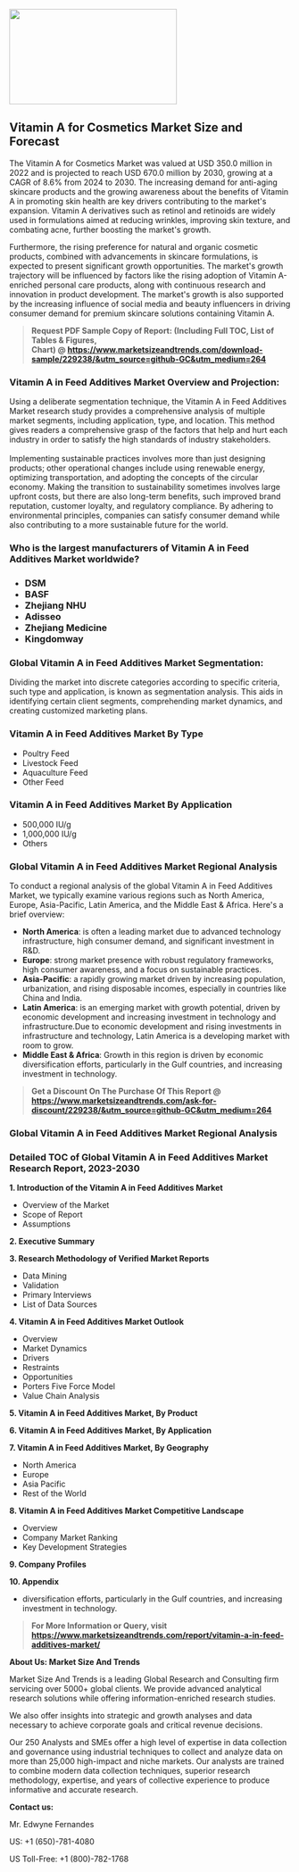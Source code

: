 <p><img class="alignnone size-medium wp-image-20088" src="https://ffe5etoiles.com/wp-content/uploads/2024/12/MST1-300x171.png" alt="" width="300" height="171" /></p><h2>Vitamin A for Cosmetics Market Size and Forecast</h2><p>The Vitamin A for Cosmetics Market was valued at USD 350.0 million in 2022 and is projected to reach USD 670.0 million by 2030, growing at a CAGR of 8.6% from 2024 to 2030. The increasing demand for anti-aging skincare products and the growing awareness about the benefits of Vitamin A in promoting skin health are key drivers contributing to the market's expansion. Vitamin A derivatives such as retinol and retinoids are widely used in formulations aimed at reducing wrinkles, improving skin texture, and combating acne, further boosting the market's growth.</p><p>Furthermore, the rising preference for natural and organic cosmetic products, combined with advancements in skincare formulations, is expected to present significant growth opportunities. The market's growth trajectory will be influenced by factors like the rising adoption of Vitamin A-enriched personal care products, along with continuous research and innovation in product development. The market's growth is also supported by the increasing influence of social media and beauty influencers in driving consumer demand for premium skincare solutions containing Vitamin A.</p></p><blockquote id="" class=""><strong>Request PDF Sample Copy of Report: (Including Full TOC, List of Tables &amp; Figures, Chart)&nbsp;@&nbsp;<strong><a href="https://www.marketsizeandtrends.com/download-sample/229238/&utm_source=github-GC&utm_medium=264" target="_blank">https://www.marketsizeandtrends.com/download-sample/229238/&utm_source=github-GC&utm_medium=264</a></strong></strong></blockquote><h3 id="" class="">Vitamin A in Feed Additives Market&nbsp;Overview and Projection:</h3><p id="" class="">Using a deliberate segmentation technique, the Vitamin A in Feed Additives Market research study provides a comprehensive analysis of multiple market segments, including application, type, and location. This method gives readers a comprehensive grasp of the factors that help and hurt each industry in order to satisfy the high standards of industry stakeholders. <br /> <br />Implementing sustainable practices involves more than just designing products; other operational changes include using renewable energy, optimizing transportation, and adopting the concepts of the circular economy. Making the transition to sustainability sometimes involves large upfront costs, but there are also long-term benefits, such improved brand reputation, customer loyalty, and regulatory compliance. By adhering to environmental principles, companies can satisfy consumer demand while also contributing to a more sustainable future for the world.</p><h3 id="" class="">Who is the largest manufacturers of&nbsp;Vitamin A in Feed Additives Market worldwide?</h3><h3 class=""><p><ul><li>DSM </li><li> BASF </li><li> Zhejiang NHU </li><li> Adisseo </li><li> Zhejiang Medicine </li><li> Kingdomway</li></ul></p></h3><h3 id="" class="">Global&nbsp;Vitamin A in Feed Additives Market Segmentation:</h3><p id="" class="">Dividing the market into discrete categories according to specific criteria, such type and application, is known as segmentation analysis. This aids in identifying certain client segments, comprehending market dynamics, and creating customized marketing plans.</p><h3 id="" class="">Vitamin A in Feed Additives Market&nbsp;By Type</h3><p><p><ul><li>Poultry Feed</li><li> Livestock Feed</li><li> Aquaculture Feed</li><li> Other Feed</p></li></ul></p></p><h3 id="" class="">Vitamin A in Feed Additives Market&nbsp;By Application</h3><p class=""><p><ul><li>500,000 IU/g</li><li> 1,000,000 IU/g</li><li> Others</li></ul></p></p><h3 id="" class="">Global Vitamin A in Feed Additives Market Regional Analysis</h3><p id="" class="">To conduct a regional analysis of the global Vitamin A in Feed Additives Market, we typically examine various regions such as North America, Europe, Asia-Pacific, Latin America, and the Middle East &amp; Africa. Here's a brief overview:</p><ul><li><strong>North America</strong>: is often a leading market due to advanced technology infrastructure, high consumer demand, and significant investment in R&amp;D.</li><li><strong>Europe</strong>: strong market presence with robust regulatory frameworks, high consumer awareness, and a focus on sustainable practices.</li><li><strong>Asia-Pacific</strong>: a rapidly growing market driven by increasing population, urbanization, and rising disposable incomes, especially in countries like China and India.</li><li><strong>Latin America</strong>: is an emerging market with growth potential, driven by economic development and increasing investment in technology and infrastructure.Due to economic development and rising investments in infrastructure and technology, Latin America is a developing market with room to grow.</li><li><strong>Middle East &amp; Africa</strong>: Growth in this region is driven by economic diversification efforts, particularly in the Gulf countries, and increasing investment in technology.</li></ul><blockquote id="" class=""><strong>Get a Discount On The Purchase Of This Report @ <strong><a href="https://www.marketsizeandtrends.com/ask-for-discount/229238/&utm_source=github-GC&utm_medium=264" target="_blank">https://www.marketsizeandtrends.com/ask-for-discount/229238/&utm_source=github-GC&utm_medium=264</a></strong></strong></blockquote><h3 id="" class="">Global Vitamin A in Feed Additives Market Regional Analysis</h3><h3 id="" class="">Detailed TOC of Global Vitamin A in Feed Additives Market Research Report, 2023-2030</h3><p id="" class=""><strong>1. Introduction of the Vitamin A in Feed Additives Market</strong></p><ul><li>Overview of the Market</li><li>Scope of Report</li><li>Assumptions</li></ul><p id="" class=""><strong>2. Executive Summary</strong></p><p id="" class=""><strong>3. Research Methodology of Verified Market Reports</strong></p><ul><li>Data Mining</li><li>Validation</li><li>Primary Interviews</li><li>List of Data Sources</li></ul><p id="" class=""><strong>4. Vitamin A in Feed Additives Market Outlook</strong></p><ul><li>Overview</li><li>Market Dynamics</li><li>Drivers</li><li>Restraints</li><li>Opportunities</li><li>Porters Five Force Model</li><li>Value Chain Analysis</li></ul><p id="" class=""><strong>5. Vitamin A in Feed Additives Market, By Product</strong></p><p id="" class=""><strong>6. Vitamin A in Feed Additives Market, By Application</strong></p><p id="" class=""><strong>7. Vitamin A in Feed Additives Market, By Geography</strong></p><ul><li>North America</li><li>Europe</li><li>Asia Pacific</li><li>Rest of the World</li></ul><p id="" class=""><strong>8. Vitamin A in Feed Additives Market Competitive Landscape</strong></p><ul><li>Overview</li><li>Company Market Ranking</li><li>Key Development Strategies</li></ul><p id="" class=""><strong>9. Company Profiles</strong></p><p id="" class=""><strong>10. Appendix</strong></p><ul><li>diversification efforts, particularly in the Gulf countries, and increasing investment in technology.</li></ul><blockquote id="" class=""><strong>For More Information or Query, visit <strong><strong><a href="https://www.marketsizeandtrends.com/report/vitamin-a-in-feed-additives-market/" target="_blank">https://www.marketsizeandtrends.com/report/vitamin-a-in-feed-additives-market/</a></strong></strong></strong></blockquote><p id="" class=""><strong>About Us: Market Size And Trends</strong></p><p id="" class="">Market Size And Trends is a leading Global Research and Consulting firm servicing over 5000+ global clients. We provide advanced analytical research solutions while offering information-enriched research studies.</p><p id="" class="">We also offer insights into strategic and growth analyses and data necessary to achieve corporate goals and critical revenue decisions.</p><p id="" class="">Our 250 Analysts and SMEs offer a high level of expertise in data collection and governance using industrial techniques to collect and analyze data on more than 25,000 high-impact and niche markets. Our analysts are trained to combine modern data collection techniques, superior research methodology, expertise, and years of collective experience to produce informative and accurate research.</p><p id="" class=""><strong>Contact us:</strong></p><p id="" class="">Mr. Edwyne Fernandes</p><p id="" class="">US: +1 (650)-781-4080</p><p id="" class="">US Toll-Free: +1 (800)-782-1768</p>
